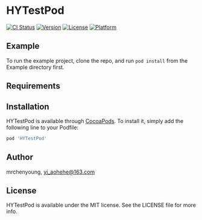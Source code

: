 # HYTestPod

[![CI Status](https://img.shields.io/travis/mrchenyoung/HYTestPod.svg?style=flat)](https://travis-ci.org/mrchenyoung/HYTestPod)
[![Version](https://img.shields.io/cocoapods/v/HYTestPod.svg?style=flat)](https://cocoapods.org/pods/HYTestPod)
[![License](https://img.shields.io/cocoapods/l/HYTestPod.svg?style=flat)](https://cocoapods.org/pods/HYTestPod)
[![Platform](https://img.shields.io/cocoapods/p/HYTestPod.svg?style=flat)](https://cocoapods.org/pods/HYTestPod)

## Example

To run the example project, clone the repo, and run `pod install` from the Example directory first.

## Requirements

## Installation

HYTestPod is available through [CocoaPods](https://cocoapods.org). To install
it, simply add the following line to your Podfile:

```ruby
pod 'HYTestPod'
```

## Author

mrchenyoung, yi_aohehe@163.com

## License

HYTestPod is available under the MIT license. See the LICENSE file for more info.
